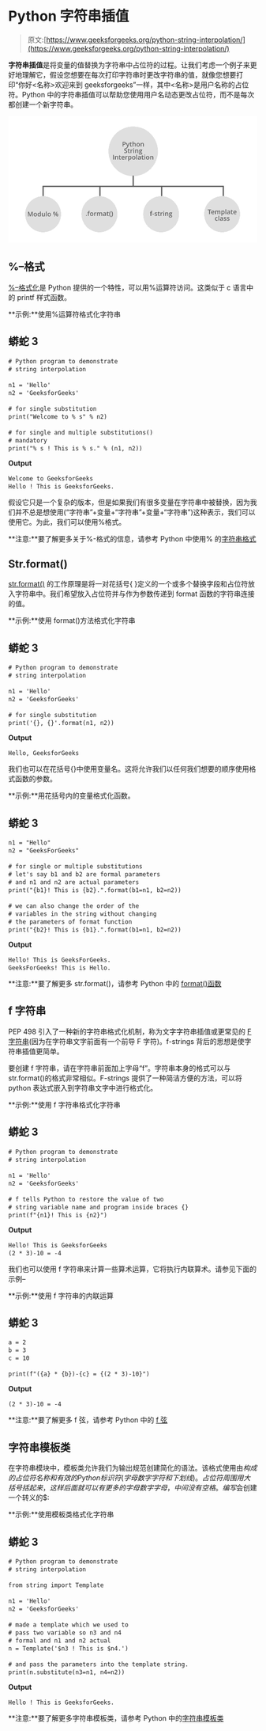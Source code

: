 # Python 字符串插值

> 原文:[https://www.geeksforgeeks.org/python-string-interpolation/](https://www.geeksforgeeks.org/python-string-interpolation/)

**字符串插值**是将变量的值替换为字符串中占位符的过程。让我们考虑一个例子来更好地理解它，假设您想要在每次打印字符串时更改字符串的值，就像您想要打印“你好<名称>欢迎来到 geeksforgeeks”一样，其中<名称>是用户名称的占位符。Python 中的字符串插值可以帮助您使用用户名动态更改占位符，而不是每次都创建一个新字符串。

![Python String Interpolation](img/abaaea6190fd53cdf140c4a8480a7f7d.png)

## %–格式

[%–格式化](https://www.geeksforgeeks.org/string-formatting-in-python-using/)是 Python 提供的一个特性，可以用%运算符访问。这类似于 c 语言中的 printf 样式函数。

**示例:**使用%运算符格式化字符串

## 蟒蛇 3

```
# Python program to demonstrate
# string interpolation

n1 = 'Hello'
n2 = 'GeeksforGeeks'

# for single substitution
print("Welcome to % s" % n2)

# for single and multiple substitutions()
# mandatory
print("% s ! This is % s." % (n1, n2))
```

**Output**

```
Welcome to GeeksforGeeks
Hello ! This is GeeksforGeeks.
```

假设它只是一个复杂的版本，但是如果我们有很多变量在字符串中被替换，因为我们并不总是想使用(“字符串”+变量+“字符串”+变量+“字符串”)这种表示，我们可以使用它。为此，我们可以使用%格式。

**注意:**要了解更多关于%-格式的信息，请参考 Python 中使用% 的[字符串格式](https://www.geeksforgeeks.org/string-formatting-in-python-using/)

## Str.format()

[str.format()](https://www.geeksforgeeks.org/python-format-function/) 的工作原理是将一对花括号{ }定义的一个或多个替换字段和占位符放入字符串中。我们希望放入占位符并与作为参数传递到 format 函数的字符串连接的值。

**示例:**使用 format()方法格式化字符串

## 蟒蛇 3

```
# Python program to demonstrate
# string interpolation

n1 = 'Hello'
n2 = 'GeeksforGeeks'

# for single substitution
print('{}, {}'.format(n1, n2))
```

**Output**

```
Hello, GeeksforGeeks
```

我们也可以在花括号{}中使用变量名。这将允许我们以任何我们想要的顺序使用格式函数的参数。

**示例:**用花括号内的变量格式化函数。

## 蟒蛇 3

```
n1 = "Hello"
n2 = "GeeksForGeeks"

# for single or multiple substitutions
# let's say b1 and b2 are formal parameters
# and n1 and n2 are actual parameters
print("{b1}! This is {b2}.".format(b1=n1, b2=n2))

# we can also change the order of the
# variables in the string without changing
# the parameters of format function
print("{b2}! This is {b1}.".format(b1=n1, b2=n2))
```

**Output**

```
Hello! This is GeeksForGeeks.
GeeksForGeeks! This is Hello.
```

**注意:**要了解更多 str.format()，请参考 Python 中的 [format()函数](https://www.geeksforgeeks.org/python-format-function/)

## f 字符串

PEP 498 引入了一种新的字符串格式化机制，称为文字字符串插值或更常见的 [F 字符串](http://geeksforgeeks.org/formatted-string-literals-f-strings-python/)(因为在字符串文字前面有一个前导 F 字符)。f-strings 背后的思想是使字符串插值更简单。

要创建 f 字符串，请在字符串前面加上字母“f”。字符串本身的格式可以与 str.format()的格式非常相似。F-strings 提供了一种简洁方便的方法，可以将 python 表达式嵌入到字符串文字中进行格式化。

**示例:**使用 f 字符串格式化字符串

## 蟒蛇 3

```
# Python program to demonstrate
# string interpolation

n1 = 'Hello'
n2 = 'GeeksforGeeks'

# f tells Python to restore the value of two
# string variable name and program inside braces {}
print(f"{n1}! This is {n2}")
```

**Output**

```
Hello! This is GeeksforGeeks
(2 * 3)-10 = -4
```

我们也可以使用 f 字符串来计算一些算术运算，它将执行内联算术。请参见下面的示例–

**示例:**使用 f 字符串的内联运算

## 蟒蛇 3

```
a = 2
b = 3
c = 10

print(f"({a} * {b})-{c} = {(2 * 3)-10}")
```

**Output**

```
(2 * 3)-10 = -4
```

**注意:**要了解更多 f 弦，请参考 Python 中的 [f 弦](https://www.geeksforgeeks.org/formatted-string-literals-f-strings-python/)

## 字符串模板类

在字符串模块中，模板类允许我们为输出规范创建简化的语法。该格式使用由$构成的占位符名称和有效的 Python 标识符(字母数字字符和下划线)。占位符周围用大括号括起来，这样后面就可以有更多的字母数字字母，中间没有空格。编写$会创建一个转义的$:

**示例:**使用模板类格式化字符串

## 蟒蛇 3

```
# Python program to demonstrate
# string interpolation

from string import Template

n1 = 'Hello'
n2 = 'GeeksforGeeks'

# made a template which we used to
# pass two variable so n3 and n4
# formal and n1 and n2 actual
n = Template('$n3 ! This is $n4.')

# and pass the parameters into the template string.
print(n.substitute(n3=n1, n4=n2))
```

**Output**

```
Hello ! This is GeeksforGeeks.
```

**注意:**要了解更多字符串模板类，请参考 Python 中的[字符串模板类](https://www.geeksforgeeks.org/template-class-in-python/)